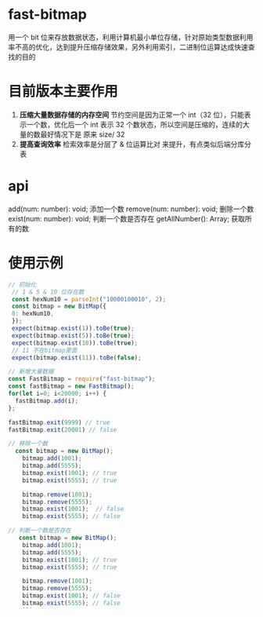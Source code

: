 # fast-bitmap

用一个 bit 位来存放数据状态，利用计算机最小单位存储，针对原始类型数据利用率不高的优化，达到提升压缩存储效果，另外利用索引，二进制位运算达成快速查找的目的

# 目前版本主要作用

1.  **压缩大量数据存储的内存空间**
    节约空间是因为正常一个 int（32 位），只能表示一个数，优化后一个 int 表示 32 个数状态，所以空间是压缩的，连续的大量的数最好情况下是 原来 size/ 32
1.  **提高查询效率**
    检索效率是分层了 & 位运算比对 来提升，有点类似后端分库分表

# api

add(num: number): void; 添加一个数
remove(num: number): void; 删除一个数
exist(num: number): void; 判断一个数是否存在
getAllNumber(): Array<Number>; 获取所有的数

# 使用示例

````javascript
// 初始化
 // 1 & 5 & 10 位存在数
 const hexNum10 = parseInt("10000100010", 2);
 const bitmap = new BitMap({
 0: hexNum10,
 });
 expect(bitmap.exist(1)).toBe(true);
 expect(bitmap.exist(5)).toBe(true);
 expect(bitmap.exist(10)).toBe(true);
 // 11 不在bitmap里面
 expect(bitmap.exist(11)).toBe(false);

// 新增大量数据
const FastBitmap = require("fast-bitmap");
const fastBitmap = new FastBitmap();
for(let i=0; i<20000; i++) {
  fastBitmap.add(i);
};

fastBitmap.exit(9999) // true
fastBitmap.exit(20001) // false

// 移除一个数
  const bitmap = new BitMap();
    bitmap.add(1001);
    bitmap.add(5555);
    bitmap.exist(1001); // true
    bitmap.exist(5555); // true

    bitmap.remove(1001);
    bitmap.remove(5555);
    bitmap.exist(1001);  // false
    bitmap.exist(5555); // false

// 判断一个数是否存在
   const bitmap = new BitMap();
    bitmap.add(1001);
    bitmap.add(5555);
    bitmap.exist(1001); // true
    bitmap.exist(5555); // true

    bitmap.remove(1001);
    bitmap.remove(5555);
    bitmap.exist(1001); // false
    bitmap.exist(5555); // false
	```
````
